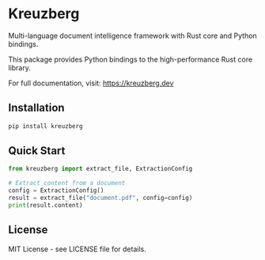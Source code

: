 # Kreuzberg

Multi-language document intelligence framework with Rust core and Python bindings.

This package provides Python bindings to the high-performance Rust core library.

For full documentation, visit: https://kreuzberg.dev

## Installation

```bash
pip install kreuzberg
```

## Quick Start

```python
from kreuzberg import extract_file, ExtractionConfig

# Extract content from a document
config = ExtractionConfig()
result = extract_file("document.pdf", config=config)
print(result.content)
```

## License

MIT License - see LICENSE file for details.
